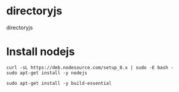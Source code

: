 # directoryjs
directoryjs

# Install nodejs

```
curl -sL https://deb.nodesource.com/setup_8.x | sudo -E bash -
sudo apt-get install -y nodejs
```

```
sudo apt-get install -y build-essential
```
